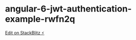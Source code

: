 # angular-6-jwt-authentication-example-rwfn2q

[Edit on StackBlitz ⚡️](https://stackblitz.com/edit/angular-6-jwt-authentication-example-rwfn2q)